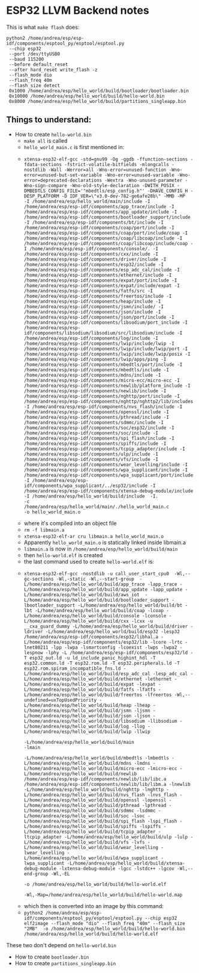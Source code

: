 # ESP32 LLVM Backend notes
This is what `make flash` does:
```
python2 /home/andrea/esp/esp-idf/components/esptool_py/esptool/esptool.py
 --chip esp32
 --port /dev/ttyUSB0
 --baud 115200
 --before default_reset
 --after hard_reset write_flash -z 
 --flash_mode dio
 --flash_freq 40m
 --flash_size detect
 0x1000 /home/andrea/esp/hello_world/build/bootloader/bootloader.bin 
 0x10000 /home/andrea/esp/hello_world/build/hello-world.bin
 0x8000 /home/andrea/esp/hello_world/build/partitions_singleapp.bin
```

## Things to understand:
- How to create `hello-world.bin`
    - `make all` is called
    - `hello_world_main.c` is first mentioned in:
    - ```
      xtensa-esp32-elf-gcc -std=gnu99 -Og -ggdb -ffunction-sections -fdata-sections -fstrict-volatile-bitfields -mlongcalls -nostdlib -Wall -Werror=all -Wno-error=unused-function -Wno-error=unused-but-set-variable -Wno-error=unused-variable -Wno-error=deprecated-declarations -Wextra -Wno-unused-parameter -Wno-sign-compare -Wno-old-style-declaration -DWITH_POSIX -DMBEDTLS_CONFIG_FILE='"mbedtls/esp_config.h"' -DHAVE_CONFIG_H -DESP_PLATFORM -D IDF_VER=\"v3.0-dev-782-ge6afe28b\" -MMD -MP   -I /home/andrea/esp/hello_world/main/include -I /home/andrea/esp/esp-idf/components/app_trace/include -I /home/andrea/esp/esp-idf/components/app_update/include -I /home/andrea/esp/esp-idf/components/bootloader_support/include -I /home/andrea/esp/esp-idf/components/bt/include -I /home/andrea/esp/esp-idf/components/coap/port/include -I /home/andrea/esp/esp-idf/components/coap/port/include/coap -I /home/andrea/esp/esp-idf/components/coap/libcoap/include -I /home/andrea/esp/esp-idf/components/coap/libcoap/include/coap -I /home/andrea/esp/esp-idf/components/console/. -I /home/andrea/esp/esp-idf/components/cxx/include -I /home/andrea/esp/esp-idf/components/driver/include -I /home/andrea/esp/esp-idf/components/esp32/include -I /home/andrea/esp/esp-idf/components/esp_adc_cal/include -I /home/andrea/esp/esp-idf/components/ethernet/include -I /home/andrea/esp/esp-idf/components/expat/port/include -I /home/andrea/esp/esp-idf/components/expat/include/expat -I /home/andrea/esp/esp-idf/components/fatfs/src -I /home/andrea/esp/esp-idf/components/freertos/include -I /home/andrea/esp/esp-idf/components/heap/include -I /home/andrea/esp/esp-idf/components/jsmn/include/ -I /home/andrea/esp/esp-idf/components/json/include -I /home/andrea/esp/esp-idf/components/json/port/include -I /home/andrea/esp/esp-idf/components/libsodium/port_include -I /home/andrea/esp/esp-idf/components/libsodium/libsodium/src/libsodium/include -I /home/andrea/esp/esp-idf/components/log/include -I /home/andrea/esp/esp-idf/components/lwip/include/lwip -I /home/andrea/esp/esp-idf/components/lwip/include/lwip/port -I /home/andrea/esp/esp-idf/components/lwip/include/lwip/posix -I /home/andrea/esp/esp-idf/components/lwip/apps/ping -I /home/andrea/esp/esp-idf/components/mbedtls/port/include -I /home/andrea/esp/esp-idf/components/mbedtls/include -I /home/andrea/esp/esp-idf/components/mdns/include -I /home/andrea/esp/esp-idf/components/micro-ecc/micro-ecc -I /home/andrea/esp/esp-idf/components/newlib/platform_include -I /home/andrea/esp/esp-idf/components/newlib/include -I /home/andrea/esp/esp-idf/components/nghttp/port/include -I /home/andrea/esp/esp-idf/components/nghttp/nghttp2/lib/includes -I /home/andrea/esp/esp-idf/components/nvs_flash/include -I /home/andrea/esp/esp-idf/components/openssl/include -I /home/andrea/esp/esp-idf/components/pthread/include -I /home/andrea/esp/esp-idf/components/sdmmc/include -I /home/andrea/esp/esp-idf/components/soc/esp32/include -I /home/andrea/esp/esp-idf/components/soc/include -I /home/andrea/esp/esp-idf/components/spi_flash/include -I /home/andrea/esp/esp-idf/components/spiffs/include -I /home/andrea/esp/esp-idf/components/tcpip_adapter/include -I /home/andrea/esp/esp-idf/components/ulp/include -I /home/andrea/esp/esp-idf/components/vfs/include -I /home/andrea/esp/esp-idf/components/wear_levelling/include -I /home/andrea/esp/esp-idf/components/wpa_supplicant/include -I /home/andrea/esp/esp-idf/components/wpa_supplicant/port/include -I /home/andrea/esp/esp-idf/components/wpa_supplicant/../esp32/include -I /home/andrea/esp/esp-idf/components/xtensa-debug-module/include -I /home/andrea/esp/hello_world/build/include  -I. 
      -c 
      /home/andrea/esp/hello_world/main/./hello_world_main.c
      -o hello_world_main.o
      ```
    - where it's compiled into an object file
    - `rm -f libmain.a`
    - `xtensa-esp32-elf-ar cru libmain.a hello_world_main.o`
    - Apparently `hello_world_main.o` is statically linked inside libmain.a
    - `libmain.a` is now in `/home/andrea/esp/hello_world/build/main`
    - then `hello-world.elf` is created
    - the last command used to create `hello-world.elf` is:
    - ```
      xtensa-esp32-elf-gcc -nostdlib -u call_user_start_cpu0  -Wl,--gc-sections -Wl,-static -Wl,--start-group  -L/home/andrea/esp/hello_world/build/app_trace -lapp_trace -L/home/andrea/esp/hello_world/build/app_update -lapp_update -L/home/andrea/esp/hello_world/build/aws_iot  -L/home/andrea/esp/hello_world/build/bootloader_support -lbootloader_support -L/home/andrea/esp/hello_world/build/bt -lbt -L/home/andrea/esp/hello_world/build/coap -lcoap -L/home/andrea/esp/hello_world/build/console -lconsole -L/home/andrea/esp/hello_world/build/cxx -lcxx -u __cxa_guard_dummy -L/home/andrea/esp/hello_world/build/driver -ldriver -L/home/andrea/esp/hello_world/build/esp32 -lesp32 /home/andrea/esp/esp-idf/components/esp32/libhal.a -L/home/andrea/esp/esp-idf/components/esp32/lib -lcore -lrtc -lnet80211 -lpp -lwpa -lsmartconfig -lcoexist -lwps -lwpa2 -lespnow -lphy -L /home/andrea/esp/esp-idf/components/esp32/ld -T esp32_out.ld -u ld_include_panic_highint_hdl -T esp32.common.ld -T esp32.rom.ld -T esp32.peripherals.ld -T esp32.rom.spiram_incompatible_fns.ld -L/home/andrea/esp/hello_world/build/esp_adc_cal -lesp_adc_cal -L/home/andrea/esp/hello_world/build/ethernet -lethernet -L/home/andrea/esp/hello_world/build/expat -lexpat -L/home/andrea/esp/hello_world/build/fatfs -lfatfs -L/home/andrea/esp/hello_world/build/freertos -lfreertos -Wl,--undefined=uxTopUsedPriority -L/home/andrea/esp/hello_world/build/heap -lheap -L/home/andrea/esp/hello_world/build/jsmn -ljsmn -L/home/andrea/esp/hello_world/build/json -ljson -L/home/andrea/esp/hello_world/build/libsodium -llibsodium -L/home/andrea/esp/hello_world/build/log -llog -L/home/andrea/esp/hello_world/build/lwip -llwip 

      -L/home/andrea/esp/hello_world/build/main
      -lmain

      -L/home/andrea/esp/hello_world/build/mbedtls -lmbedtls -L/home/andrea/esp/hello_world/build/mdns -lmdns -L/home/andrea/esp/hello_world/build/micro-ecc -lmicro-ecc -L/home/andrea/esp/hello_world/build/newlib /home/andrea/esp/esp-idf/components/newlib/lib/libc.a /home/andrea/esp/esp-idf/components/newlib/lib/libm.a -lnewlib -L/home/andrea/esp/hello_world/build/nghttp -lnghttp -L/home/andrea/esp/hello_world/build/nvs_flash -lnvs_flash -L/home/andrea/esp/hello_world/build/openssl -lopenssl -L/home/andrea/esp/hello_world/build/pthread -lpthread -L/home/andrea/esp/hello_world/build/sdmmc -lsdmmc -L/home/andrea/esp/hello_world/build/soc -lsoc -L/home/andrea/esp/hello_world/build/spi_flash -lspi_flash -L/home/andrea/esp/hello_world/build/spiffs -lspiffs -L/home/andrea/esp/hello_world/build/tcpip_adapter -ltcpip_adapter -L/home/andrea/esp/hello_world/build/ulp -lulp -L/home/andrea/esp/hello_world/build/vfs -lvfs -L/home/andrea/esp/hello_world/build/wear_levelling -lwear_levelling -L/home/andrea/esp/hello_world/build/wpa_supplicant -lwpa_supplicant -L/home/andrea/esp/hello_world/build/xtensa-debug-module -lxtensa-debug-module -lgcc -lstdc++ -lgcov -Wl,--end-group -Wl,-EL
      
      -o /home/andrea/esp/hello_world/build/hello-world.elf
      
      -Wl,-Map=/home/andrea/esp/hello_world/build/hello-world.map
        ```
    - which then is converted into an image by this command:
    - `python2 /home/andrea/esp/esp-idf/components/esptool_py/esptool/esptool.py --chip esp32 elf2image --flash_mode "dio" --flash_freq "40m" --flash_size "2MB"  -o /home/andrea/esp/hello_world/build/hello-world.bin /home/andrea/esp/hello_world/build/hello-world.elf`

These two don't depend on `hello-world.bin`
- How to create `bootloader.bin`
- How to create `partitions_singleapp.bin`